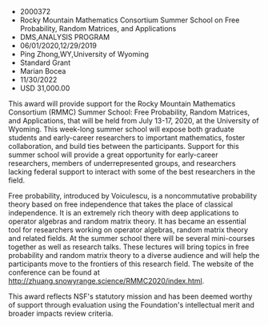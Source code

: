 
* 2000372
* Rocky Mountain Mathematics Consortium Summer School on Free Probability, Random Matrices, and Applications
* DMS,ANALYSIS PROGRAM
* 06/01/2020,12/29/2019
* Ping Zhong,WY,University of Wyoming
* Standard Grant
* Marian Bocea
* 11/30/2022
* USD 31,000.00

This award will provide support for the Rocky Mountain Mathematics Consortium
(RMMC) Summer School: Free Probability, Random Matrices, and Applications, that
will be held from July 13-17, 2020, at the University of Wyoming. This week-long
summer school will expose both graduate students and early-career researchers to
important mathematics, foster collaboration, and build ties between the
participants. Support for this summer school will provide a great opportunity
for early-career researchers, members of underrepresented groups, and
researchers lacking federal support to interact with some of the best
researchers in the field.

Free probability, introduced by Voiculescu, is a noncommutative probability
theory based on free independence that takes the place of classical
independence. It is an extremely rich theory with deep applications to operator
algebras and random matrix theory. It has became an essential tool for
researchers working on operator algebras, random matrix theory and related
fields. At the summer school there will be several mini-courses together as well
as research talks. These lectures will bring topics in free probability and
random matrix theory to a diverse audience and will help the participants move
to the frontiers of this research field. The website of the conference can be
found at http://zhuang.snowyrange.science/RMMC2020/index.html.

This award reflects NSF's statutory mission and has been deemed worthy of
support through evaluation using the Foundation's intellectual merit and broader
impacts review criteria.
